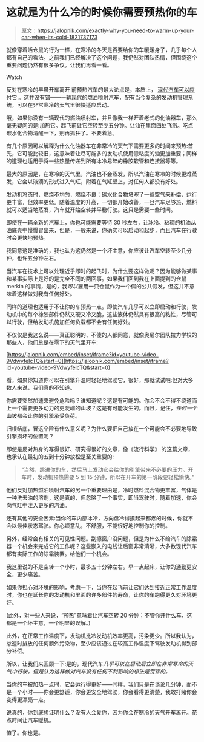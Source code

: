 # 这就是为什么冷的时候你需要预热你的车

> 原文：<https://jalopnik.com/exactly-why-you-need-to-warm-up-your-car-when-its-cold-1821737173>

就像穿着活仓鼠的行为一样，在寒冷的冬天是否要给你的车暖暖身子，几乎每个人都有自己的看法。之前我们已经解决了这个问题，我仍然对团队热情，但围绕这个重要问题仍然有很多争议。让我们再看一看。

Watch

反对在寒冷的早晨开车离开 前预热汽车的最大论点是，本质上， [现代汽车可以应付它](https://www.usatoday.com/story/money/cars/2016/12/28/frigid-mechanics-say-skip-warming-up-your-cars-engine/95923774/) 。这并没有错——一辆现代的燃油喷射汽车，配有当今复杂的发动机管理系统，可以在非常寒冷的天气里很快适应启动。

哦，如果你没有一辆现代的燃油喷射车，并且像我一样开着老式的化油器车，那么毫无疑问的是:加热它。起飞前让它空转至少五分钟。让油在里面四处飞溅。吃点碳水化合物清醒一下，别再抓狂了。不要着急。

有几个原因可以解释为什么化油器车在非常冷的天气下需要更多的时间来预热:首先，它可能比较旧，这意味着让尽可能多的发动机使用低粘度的油更加重要；同样的道理也适用于将一些热量传递到所有冰冷易碎的橡胶软管和连接器等等。

最大的原因是，在寒冷的天气里，汽油也不会蒸发，所以汽油在寒冷的时候更难蒸发，它会以液滴的形式进入气缸，附着在气缸壁上，对任何人都没有好处。

发动机冷态时，燃烧不均匀，燃烧不良；碳水化合物堵塞了一些空气来补偿，运行更丰富，但效率更低。随着温度的升高，一切都开始改善，一旦汽车足够热，燃料就可以适当地蒸发，汽车就开始空转并平稳行驶。这只是需要一些时间。

即使在一辆全新的汽车上，你也可能需要等待 30 秒左右，让冰冷、粘稠的机油从油底壳中慢慢冒出来，但是，一般来说，你确实可以启动和起步，而且汽车在行驶时会更快地预热。

我同意这是准确的，我也认为这仍然是一个坏主意，你应该让汽车空转至少几分钟，也许五分钟左右。

当汽车在技术上可以处理近乎即时的起飞时，为什么要这样做呢？因为能够做某事和某事实际上是好的是完全不同的两回事。如果我们回到我在上面提到的仓鼠 merkin 的事情，是的，我*可以*雇用一只仓鼠作为一个假的公共假发，但这并不意味着这样做对我有任何好处。

同样的道理也适用于不让你的车预热一点。即使汽车几乎可以立即启动和行驶，发动机中的每个橡胶部件仍然又硬又冷又脆，这些液体仍然具有很高的粘性，尽管可以行驶，但给发动机施加任何负载都不会有任何好处。

不仅仅是我这么说——真正聪明的、不傻的人都同意，就像奥尼尔团队拉力学校的那些人，他们总是在零下的天气里开车:

 [https://jalopnik.com/embed/inset/iframe?id=youtube-video-9VdwyfeIcTQ&start=0](https://jalopnik.com/embed/inset/iframe?id=youtube-video-9VdwyfeIcTQ&start=0) 

看，如果你知道你可以在引擎升温时轻轻地驾驶它，很好，那就试试吧:但对大多数人来说，我们真的不知道。

你需要突然加速来避免危险吗？谁知道呢？这是有可能的。你会不会不得不绕道而上一个需要更多动力的更陡峭的山坡？这是有可能发生的。而且，记住，*任何一个*山坡都会让你的引擎承受负荷。

归根结底，冒这个险有什么意义呢？为什么要把自己放在一个可能会不必要地导致引擎损坏的位置呢？

即使是反对热身的写得很好、研究得很好的文章，像《流行科学》 的这篇文章，也承认在最初的五到十分钟放松是至关重要的:

> “当然，跳进你的车，然后马上发动它会给你的引擎带来不必要的压力。开车时，发动机预热需要 5 到 15 分钟，所以在开车的第一阶段要轻松愉快。”

他们反对加热燃油喷射汽车的另一个重要理由是，冷时燃料混合物更丰富，气体是一种洗去油的溶剂，这是真的，但忽略了一个事实，即当驾驶时，随着加速，你会向气缸中注入更多的汽油。

还有其他的安全因素:当你的车内部冰冷，方向盘冷得摸起来都疼的时候，你就不会以最佳状态驾驶。你心烦意乱，不舒服，不能很好地控制你的控制。

另外，经常会有相关的可见性问题。刮擦窗户没问题，但是为什么不给汽车的除霜器一个机会来完成它的工作呢？这些嵌入的电线让后窗非常清晰，大多数现代汽车都有实际工作的除霜装置。给他们一个机会。

我这里说的不是空转一个小时，最多五十分钟左右。早一点起床，让你的通勤更安全，更少痛苦。

如果你担心对环境的影响，考虑一下，当你在起飞前让它们达到接近正常工作温度时，你也在延长你的发动机和里面的许多部件的寿命，让你的车跑得更久对环境更好。

(此外，对一些人来说，“预热”意味着让汽车空转 20 分钟；不管你开什么车，这都是一个坏主意，一个明显的误解。)

此外，在正常工作温度下，发动机比冷发动机效率更高，污染更少。所以我认为，怠速时排放的任何额外污染物，至少应该通过在较高工作温度下驾驶发动机得到部分补偿。

所以，让我们来回顾一下:是的，现代汽车*几乎可以在启动后立即在非常寒冷的天气中行驶。但是认为这样做对汽车没有任何不利影响的想法是荒谬的。*

当你的车被加热一点时，它会运行得更好——同样，我们只是在谈论几分钟，而不是一个小时——你会更舒适，你会更安全地驾驶，你会看得更清楚，我敢打赌你会变得更漂亮一点。

说真的，你到底想证明什么？没有人会爱你，因为你会在寒冷的天气开车离开。花点时间让汽车暖机。

值了。你也是。
